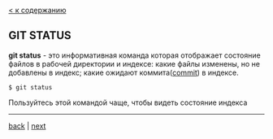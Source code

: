 [< к содержанию](./readme.md)

## GIT STATUS

**git status** - это информативная команда которая отображает состояние файлов в рабочей директории и индексе: какие файлы изменены, но не добавлены в индекс; какие ожидают коммита([commit](./commit.md)) в индексе.


```bash=
$ git status
```
Пользуйтесь этой командой чаще, чтобы видеть состояние индекса

---
[back](./git.md) | [next](./add.md)
